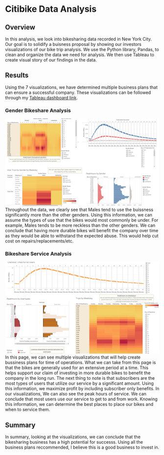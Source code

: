 # Citibike Data Analysis

## Overview
In this analysis, we look into bikesharing data recorded in New York City. Our goal is to solidify a buisness proposal by showing our investors visualizations of our bike trip analysis. We use the Python library, Pandas, to clean and organize the data we need for analysis. We then use Tableau to create visual story of our findings in the data.
 
## Results
Using the 7 visualizations, we have determined multiple business plans that can ensure a successful company. These visualizations can be followed through my [Tableau dashboard link](https://public.tableau.com/app/profile/yubi.quinzon/viz/Bikeshare_16540523049430/CitibikeAnalysis?publish=yes).
 
### Gender Bikeshare Analysis
![Gender image](images/genders_page.png)
Throughout the data, we clearly see that Males tend to use the buissness significantly more than the other genders. Using this information, we can assume the types of use that the bikes would most commonly be under. For example, Males tends to be more reckless than the other genders. We can conclude that having more durable bikes will benefit the company over time as they would be able to withstand the expected abuse. This would help cut cost on repairs/replacements/etc.

### Bikeshare Service Analysis
![Gender image](images/service_page.png)
In this page, we can see multiple visualizations that will help create bussiness plans for time of operations. What we can take from this page is that the bikes are generally used for an extensive period at a time. This helps support our claim of investing in more durable bikes to benefit the company in the long run. The next thing to note is that subscribers are the most types of users that utilize our service by a significant amount. Using this information, we maximize profit by including subscriber only benefits. In our visualizations, We can also see the peak hours of service. We can conclude that most users use our service to get to and from work. Knowing this information, we can determine the best places to place our bikes and when to service them.

## Summary
In summary, looking at the visualizations, we can conclude that the bikesharing business has a high potential for successs. Using all the business plans reccommended, I believe this is a good business to invest in.
